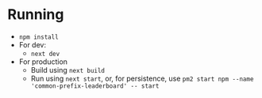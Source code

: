 # Running
* `npm install`
* For dev:
  - `next dev`
* For production
  - Build using `next build`
  - Run using `next start`, or, for persistence, use `pm2 start npm --name 'common-prefix-leaderboard' -- start`

